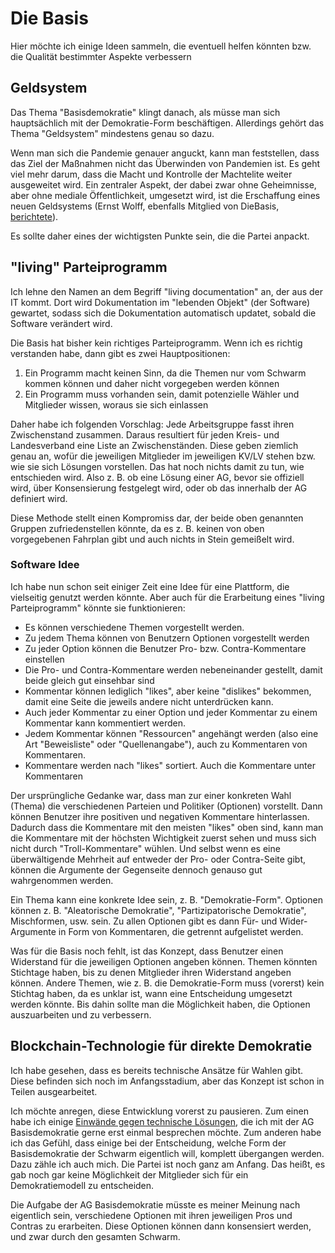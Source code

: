 <div class="draft"></div>

# Die Basis

Hier möchte ich einige Ideen sammeln, die eventuell helfen könnten bzw. die
Qualität bestimmter Aspekte verbessern

## Geldsystem

Das Thema "Basisdemokratie" klingt danach, als müsse man sich hauptsächlich mit
der Demokratie-Form beschäftigen. Allerdings gehört das Thema "Geldsystem"
mindestens genau so dazu.

Wenn man sich die Pandemie genauer anguckt, kann man feststellen, dass das Ziel
der Maßnahmen nicht das Überwinden von Pandemien ist. Es geht viel mehr darum,
dass die Macht und Kontrolle der Machtelite weiter ausgeweitet wird. Ein
zentraler Aspekt, der dabei zwar ohne Geheimnisse, aber ohne mediale
Öffentlichkeit, umgesetzt wird, ist die Erschaffung eines neuen Geldsystems
(Ernst Wolff, ebenfalls Mitglied von DieBasis,
[berichtete](https://www.youtube.com/watch?v=VM-sNKNd-CU)).

Es sollte daher eines der wichtigsten Punkte sein, die die Partei anpackt.

## "living" Parteiprogramm

Ich lehne den Namen an dem Begriff "living documentation" an, der aus der IT
kommt. Dort wird Dokumentation im "lebenden Objekt" (der Software) gewartet,
sodass sich die Dokumentation automatisch updatet, sobald die Software
verändert wird.

Die Basis hat bisher kein richtiges Parteiprogramm. Wenn ich es richtig
verstanden habe, dann gibt es zwei Hauptpositionen:

1. Ein Programm macht keinen Sinn, da die Themen nur vom Schwarm kommen können
   und daher nicht vorgegeben werden können
2. Ein Programm muss vorhanden sein, damit potenzielle Wähler und Mitglieder
   wissen, woraus sie sich einlassen

Daher habe ich folgenden Vorschlag: Jede Arbeitsgruppe fasst ihren
Zwischenstand zusammen. Daraus resultiert für jeden Kreis- und Landesverband
eine Liste an Zwischenständen. Diese geben ziemlich genau an, wofür die
jeweiligen Mitglieder im jeweiligen KV/LV stehen bzw. wie sie sich Lösungen
vorstellen. Das hat noch nichts damit zu tun, wie entschieden wird. Also z. B.
ob eine Lösung einer AG, bevor sie offiziell wird, über Konsensierung
festgelegt wird, oder ob das innerhalb der AG definiert wird.

Diese Methode stellt einen Kompromiss dar, der beide oben genannten Gruppen
zufriedenstellen könnte, da es z. B. keinen von oben vorgegebenen Fahrplan gibt
und auch nichts in Stein gemeißelt wird.

### Software Idee

Ich habe nun schon seit einiger Zeit eine Idee für eine Plattform, die
vielseitig genutzt werden könnte. Aber auch für die Erarbeitung eines "living
Parteiprogramm" könnte sie funktionieren:

* Es können verschiedene Themen vorgestellt werden.
* Zu jedem Thema können von Benutzern Optionen vorgestellt werden
* Zu jeder Option können die Benutzer Pro- bzw. Contra-Kommentare einstellen
* Die Pro- und Contra-Kommentare werden nebeneinander gestellt, damit beide
  gleich gut einsehbar sind
* Kommentar können lediglich "likes", aber keine "dislikes" bekommen, damit
  eine Seite die jeweils andere nicht unterdrücken kann.
* Auch jeder Kommentar zu einer Option und jeder Kommentar zu einem Kommentar
  kann kommentiert werden.
* Jedem Kommentar können "Ressourcen" angehängt werden (also eine Art
  "Beweisliste" oder "Quellenangabe"), auch zu Kommentaren von Kommentaren.
* Kommentare werden nach "likes" sortiert. Auch die Kommentare unter
  Kommentaren

Der ursprüngliche Gedanke war, dass man zur einer konkreten Wahl (Thema) die
verschiedenen Parteien und Politiker (Optionen) vorstellt. Dann können Benutzer
ihre positiven und negativen Kommentare hinterlassen. Dadurch dass die
Kommentare mit den meisten "likes" oben sind, kann man die Kommentare mit der
höchsten Wichtigkeit zuerst sehen und muss sich nicht durch "Troll-Kommentare"
wühlen. Und selbst wenn es eine überwältigende Mehrheit auf entweder der Pro-
oder Contra-Seite gibt, können die Argumente der Gegenseite dennoch genauso gut
wahrgenommen werden.

Ein Thema kann eine konkrete Idee sein, z. B. "Demokratie-Form". Optionen
können z. B. "Aleatorische Demokratie", "Partizipatorische Demokratie",
Mischformen, usw. sein. Zu allen Optionen gibt es dann Für- und Wider-Argumente
in Form von Kommentaren, die getrennt aufgelistet werden.

Was für die Basis noch fehlt, ist das Konzept, dass Benutzer einen Widerstand
für die jeweiligen Optionen angeben können. Themen könnten Stichtage haben, bis
zu denen Mitglieder ihren Widerstand angeben können. Andere Themen, wie z. B.
die Demokratie-Form muss (vorerst) kein Stichtag haben, da es unklar ist, wann
eine Entscheidung umgesetzt werden könnte. Bis dahin sollte man die Möglichkeit
haben, die Optionen auszuarbeiten und zu verbessern.

## Blockchain-Technologie für direkte Demokratie

Ich habe gesehen, dass es bereits technische Ansätze für Wahlen gibt. Diese
befinden sich noch im Anfangsstadium, aber das Konzept ist schon in Teilen
ausgearbeitet.

Ich möchte anregen, diese Entwicklung vorerst zu pausieren. Zum einen habe ich
einige
[Einwände gegen technische Lösungen](/topics/demokratie#das-problem-mit-technischen-l%c3%b6sungen-f%c3%bcr-wahlen),
die ich mit der AG Basisdemokratie gerne erst einmal besprechen möchte. Zum
anderen habe ich das Gefühl, dass einige bei der Entscheidung, welche Form der
Basisdemokratie der Schwarm eigentlich will, komplett übergangen werden. Dazu
zähle ich auch mich. Die Partei ist noch ganz am Anfang. Das heißt, es gab noch
gar keine Möglichkeit der Mitglieder sich für ein Demokratiemodell zu
entscheiden.

Die Aufgabe der AG Basisdemokratie müsste es meiner Meinung nach eigentlich
sein, verschiedene Optionen mit ihren jeweiligen Pros und Contras zu
erarbeiten. Diese Optionen können dann konsensiert werden, und zwar durch den
gesamten Schwarm.
